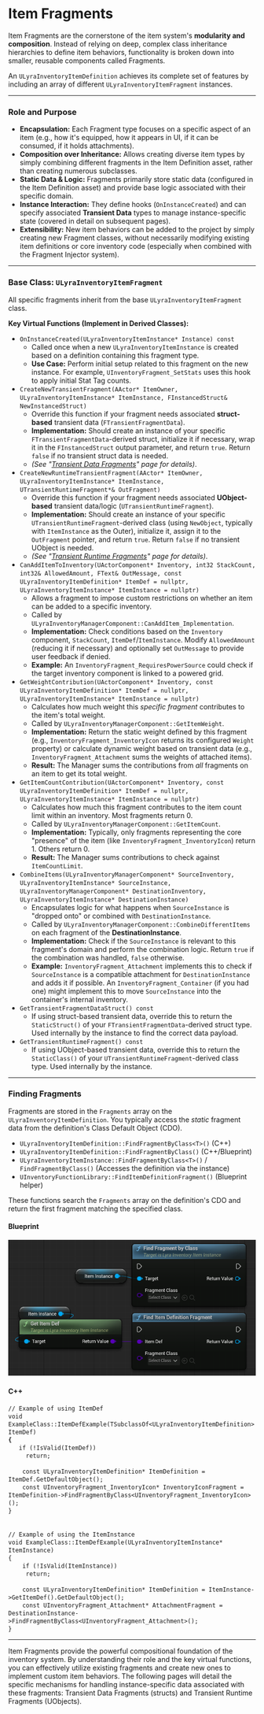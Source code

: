 # Item Fragments

Item Fragments are the cornerstone of the item system's **modularity and composition**. Instead of relying on deep, complex class inheritance hierarchies to define item behaviors, functionality is broken down into smaller, reusable components called Fragments.

An `ULyraInventoryItemDefinition` achieves its complete set of features by including an array of different `ULyraInventoryItemFragment` instances.

***

### Role and Purpose

* **Encapsulation:** Each Fragment type focuses on a specific aspect of an item (e.g., how it's equipped, how it appears in UI, if it can be consumed, if it holds attachments).
* **Composition over Inheritance:** Allows creating diverse item types by simply combining different fragments in the Item Definition asset, rather than creating numerous subclasses.
* **Static Data & Logic:** Fragments primarily store static data (configured in the Item Definition asset) and provide base logic associated with their specific domain.
* **Instance Interaction:** They define hooks (`OnInstanceCreated`) and can specify associated **Transient Data** types to manage instance-specific state (covered in detail on subsequent pages).
* **Extensibility:** New item behaviors can be added to the project by simply creating new Fragment classes, without necessarily modifying existing item definitions or core inventory code (especially when combined with the Fragment Injector system).

***

### Base Class: `ULyraInventoryItemFragment`

All specific fragments inherit from the base `ULyraInventoryItemFragment` class.

**Key Virtual Functions (Implement in Derived Classes):**

* `OnInstanceCreated(ULyraInventoryItemInstance* Instance) const`
  * Called once when a new `ULyraInventoryItemInstance` is created based on a definition containing this fragment type.
  * **Use Case:** Perform initial setup related to this fragment on the new instance. For example, `UInventoryFragment_SetStats` uses this hook to apply initial Stat Tag counts.
* `CreateNewTransientFragment(AActor* ItemOwner, ULyraInventoryItemInstance* ItemInstance, FInstancedStruct& NewInstancedStruct)`
  * Override this function if your fragment needs associated **struct-based** transient data (`FTransientFragmentData`).
  * **Implementation:** Should create an instance of your specific `FTransientFragmentData`-derived struct, initialize it if necessary, wrap it in the `FInstancedStruct` output parameter, and return `true`. Return `false` if no transient struct data is needed.
  * _(See "_[_Transient Data Fragments_](transient-data-fragments.md)_" page for details)_.
* `CreateNewRuntimeTransientFragment(AActor* ItemOwner, ULyraInventoryItemInstance* ItemInstance, UTransientRuntimeFragment*& OutFragment)`
  * Override this function if your fragment needs associated **UObject-based** transient data/logic (`UTransientRuntimeFragment`).
  * **Implementation:** Should create an instance of your specific `UTransientRuntimeFragment`-derived class (using `NewObject`, typically with `ItemInstance` as the Outer), initialize it, assign it to the `OutFragment` pointer, and return `true`. Return `false` if no transient UObject is needed.
  * _(See "_[_Transient Runtime Fragments_](transient-runtime-fragments.md)_" page for details)_.
* `CanAddItemToInventory(UActorComponent* Inventory, int32 StackCount, int32& AllowedAmount, FText& OutMessage, const ULyraInventoryItemDefinition* ItemDef = nullptr, ULyraInventoryItemInstance* ItemInstance = nullptr)`
  * Allows a fragment to impose custom restrictions on whether an item can be added to a specific inventory.
  * Called by `ULyraInventoryManagerComponent::CanAddItem_Implementation`.
  * **Implementation:** Check conditions based on the `Inventory` component, `StackCount`, `ItemDef`/`ItemInstance`. Modify `AllowedAmount` (reducing it if necessary) and optionally set `OutMessage` to provide user feedback if denied.
  * **Example:** An `InventoryFragment_RequiresPowerSource` could check if the target inventory component is linked to a powered grid.
* `GetWeightContribution(UActorComponent* Inventory, const ULyraInventoryItemDefinition* ItemDef = nullptr, ULyraInventoryItemInstance* ItemInstance = nullptr)`
  * Calculates how much weight this _specific fragment_ contributes to the item's total weight.
  * Called by `ULyraInventoryManagerComponent::GetItemWeight`.
  * **Implementation:** Return the static weight defined by this fragment (e.g., `InventoryFragment_InventoryIcon` returns its configured `Weight` property) or calculate dynamic weight based on transient data (e.g., `InventoryFragment_Attachment` sums the weights of attached items).
  * **Result:** The Manager sums the contributions from _all_ fragments on an item to get its total weight.
* `GetItemCountContribution(UActorComponent* Inventory, const ULyraInventoryItemDefinition* ItemDef = nullptr, ULyraInventoryItemInstance* ItemInstance = nullptr)`
  * Calculates how much this fragment contributes to the item count limit within an inventory. Most fragments return 0.
  * Called by `ULyraInventoryManagerComponent::GetItemCount`.
  * **Implementation:** Typically, only fragments representing the core "presence" of the item (like `InventoryFragment_InventoryIcon`) return 1. Others return 0.
  * **Result:** The Manager sums contributions to check against `ItemCountLimit`.
* `CombineItems(ULyraInventoryManagerComponent* SourceInventory, ULyraInventoryItemInstance* SourceInstance, ULyraInventoryManagerComponent* DestinationInventory, ULyraInventoryItemInstance* DestinationInstance)`
  * Encapsulates logic for what happens when `SourceInstance` is "dropped onto" or combined with `DestinationInstance`.
  * Called by `ULyraInventoryManagerComponent::CombineDifferentItems` on each fragment of the **DestinationInstance**.
  * **Implementation:** Check if the `SourceInstance` is relevant to this fragment's domain and perform the combination logic. Return `true` if the combination was handled, `false` otherwise.
  * **Example:** `InventoryFragment_Attachment` implements this to check if `SourceInstance` is a compatible attachment for `DestinationInstance` and adds it if possible. An `InventoryFragment_Container` (if you had one) might implement this to move `SourceInstance` into the container's internal inventory.
* `GetTransientFragmentDataStruct() const`
  * If using struct-based transient data, override this to return the `StaticStruct()` of your `FTransientFragmentData`-derived struct type. Used internally by the instance to find the correct data payload.
* `GetTransientRuntimeFragment() const`
  * If using UObject-based transient data, override this to return the `StaticClass()` of your `UTransientRuntimeFragment`-derived class type. Used internally by the instance.

***

### Finding Fragments

Fragments are stored in the `Fragments` array on the `ULyraInventoryItemDefinition`. You typically access the _static_ fragment data from the definition's Class Default Object (CDO).

* `ULyraInventoryItemDefinition::FindFragmentByClass<T>()` (C++)
* `ULyraInventoryItemDefinition::FindFragmentByClass()` (C++/Blueprint)
* `ULyraInventoryItemInstance::FindFragmentByClass<T>()` / `FindFragmentByClass()` (Accesses the definition via the instance)
* `UInventoryFunctionLibrary::FindItemDefinitionFragment()` (Blueprint helper)

These functions search the `Fragments` array on the definition's CDO and return the first fragment matching the specified class.

<!-- tabs:start -->
#### **Blueprint**
<img src=".gitbook/assets/image (23) (1) (1).png" alt="" title="">


#### **C++**
<pre class="language-cpp"><code class="lang-cpp">// Example of using ItemDef
void ExampleClass::ItemDefExample(TSubclassOf&#x3C;ULyraInventoryItemDefinition> ItemDef)
<strong>{
</strong>	if (!IsValid(ItemDef))
	 return;

	const ULyraInventoryItemDefinition* ItemDefinition = ItemDef.GetDefaultObject();
	const UInventoryFragment_InventoryIcon* InventoryIconFragment = ItemDefinition->FindFragmentByClass&#x3C;UInventoryFragment_InventoryIcon>();
}	


// Example of using the ItemInstance
void ExampleClass::ItemDefExample(ULyraInventoryItemInstance* ItemInstance)
{
	if (!IsValid(ItemInstance))
	 return;

	const ULyraInventoryItemDefinition* ItemDefinition = ItemInstance->GetItemDef().GetDefaultObject();
	const UInventoryFragment_Attachment* AttachmentFragment = DestinationInstance->FindFragmentByClass&#x3C;UInventoryFragment_Attachment>();
}
</code></pre>

<!-- tabs:end -->

***

Item Fragments provide the powerful compositional foundation of the inventory system. By understanding their role and the key virtual functions, you can effectively utilize existing fragments and create new ones to implement custom item behaviors. The following pages will detail the specific mechanisms for handling instance-specific data associated with these fragments: Transient Data Fragments (structs) and Transient Runtime Fragments (UObjects).
